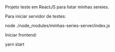 Projeto teste em ReactJS para listar minhas sereies.


Para iniciar servidor de testes:

node ./node_modules/minhas-series-server/index.js

Iniciar frontend:

yarn start
